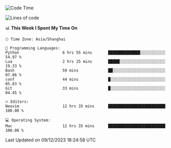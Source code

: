 <!--START_SECTION:waka-->
![Code Time](http://img.shields.io/badge/Code%20Time-1%2C765%20hrs%2023%20mins-blue)

![Lines of code](https://img.shields.io/badge/From%20Hello%20World%20I%27ve%20Written-283.1%20thousand%20lines%20of%20code-blue)

📊 **This Week I Spent My Time On** 

```text
🕑︎ Time Zone: Asia/Shanghai

💬 Programming Languages: 
Python                   6 hrs 55 mins       ██████████████░░░░░░░░░░░   54.97 % 
Lua                      2 hrs 25 mins       █████░░░░░░░░░░░░░░░░░░░░   19.33 % 
Bash                     59 mins             ██░░░░░░░░░░░░░░░░░░░░░░░   07.86 % 
conf                     44 mins             █░░░░░░░░░░░░░░░░░░░░░░░░   05.83 % 
Git                      33 mins             █░░░░░░░░░░░░░░░░░░░░░░░░   04.45 % 

🔥 Editors: 
Neovim                   12 hrs 35 mins      █████████████████████████   100.00 % 

💻 Operating System: 
Mac                      12 hrs 35 mins      █████████████████████████   100.00 % 
```


 Last Updated on 09/12/2023 18:24:58 UTC
<!--END_SECTION:waka-->
